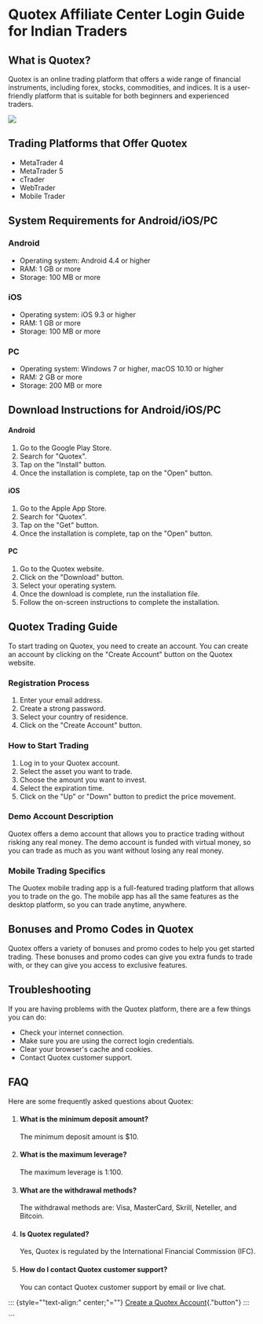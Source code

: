 # Quotex Affiliate Center Login Guide for Indian Traders

## What is Quotex?

Quotex is an online trading platform that offers a wide range of
financial instruments, including forex, stocks, commodities, and
indices. It is a user-friendly platform that is suitable for both
beginners and experienced traders.

[![](https://static.quotex.io/files/12_en/300_250.jpg)](https://traff.sbs/brokerqxlid)

## Trading Platforms that Offer Quotex

-   MetaTrader 4
-   MetaTrader 5
-   cTrader
-   WebTrader
-   Mobile Trader

## System Requirements for Android/iOS/PC

### Android

-   Operating system: Android 4.4 or higher
-   RAM: 1 GB or more
-   Storage: 100 MB or more

### iOS

-   Operating system: iOS 9.3 or higher
-   RAM: 1 GB or more
-   Storage: 100 MB or more

### PC

-   Operating system: Windows 7 or higher, macOS 10.10 or higher
-   RAM: 2 GB or more
-   Storage: 200 MB or more

## Download Instructions for Android/iOS/PC

#### Android

1.  Go to the Google Play Store.
2.  Search for "Quotex".
3.  Tap on the "Install" button.
4.  Once the installation is complete, tap on the "Open" button.

#### iOS

1.  Go to the Apple App Store.
2.  Search for "Quotex".
3.  Tap on the "Get" button.
4.  Once the installation is complete, tap on the "Open" button.

#### PC

1.  Go to the Quotex website.
2.  Click on the "Download" button.
3.  Select your operating system.
4.  Once the download is complete, run the installation file.
5.  Follow the on-screen instructions to complete the installation.

## Quotex Trading Guide

To start trading on Quotex, you need to create an account. You can
create an account by clicking on the "Create Account" button on
the Quotex website.

### Registration Process

1.  Enter your email address.
2.  Create a strong password.
3.  Select your country of residence.
4.  Click on the "Create Account" button.

### How to Start Trading

1.  Log in to your Quotex account.
2.  Select the asset you want to trade.
3.  Choose the amount you want to invest.
4.  Select the expiration time.
5.  Click on the "Up" or "Down" button to predict the price
    movement.

### Demo Account Description

Quotex offers a demo account that allows you to practice trading without
risking any real money. The demo account is funded with virtual money,
so you can trade as much as you want without losing any real money.

### Mobile Trading Specifics

The Quotex mobile trading app is a full-featured trading platform that
allows you to trade on the go. The mobile app has all the same features
as the desktop platform, so you can trade anytime, anywhere.

## Bonuses and Promo Codes in Quotex

Quotex offers a variety of bonuses and promo codes to help you get
started trading. These bonuses and promo codes can give you extra funds
to trade with, or they can give you access to exclusive features.

## Troubleshooting

If you are having problems with the Quotex platform, there are a few
things you can do:

-   Check your internet connection.
-   Make sure you are using the correct login credentials.
-   Clear your browser\'s cache and cookies.
-   Contact Quotex customer support.

## FAQ

Here are some frequently asked questions about Quotex:

1.  #### What is the minimum deposit amount?

    The minimum deposit amount is \$10.

2.  #### What is the maximum leverage?

    The maximum leverage is 1:100.

3.  #### What are the withdrawal methods?

    The withdrawal methods are: Visa, MasterCard, Skrill, Neteller, and
    Bitcoin.

4.  #### Is Quotex regulated?

    Yes, Quotex is regulated by the International Financial Commission
    (IFC).

5.  #### How do I contact Quotex customer support?

    You can contact Quotex customer support by email or live chat.

::: {style=""text-align:" center;"=""}
[Create a Quotex
Account](\%22https://traff.sbs/brokerqxsignup\%22){."button"}
:::

\`\`\`

